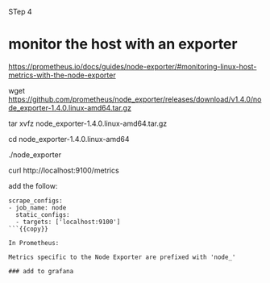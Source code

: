 STep 4

# monitor the host with an exporter

https://prometheus.io/docs/guides/node-exporter/#monitoring-linux-host-metrics-with-the-node-exporter


wget https://github.com/prometheus/node_exporter/releases/download/v1.4.0/node_exporter-1.4.0.linux-amd64.tar.gz

tar xvfz node_exporter-1.4.0.linux-amd64.tar.gz 

cd node_exporter-1.4.0.linux-amd64

./node_exporter 

curl http://localhost:9100/metrics

add the follow:

```
scrape_configs:
- job_name: node
  static_configs:
  - targets: ['localhost:9100']
```{{copy}}

In Prometheus:

Metrics specific to the Node Exporter are prefixed with 'node_'

### add to grafana